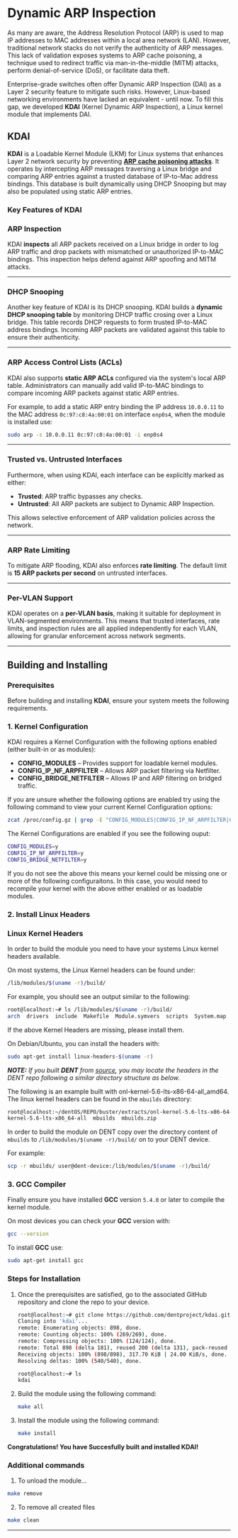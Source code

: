 # Dynamic ARP Inspection

As many are aware, the Address Resolution Protocol (ARP) is used to map IP addresses to MAC addresses within a local area network (LAN). However, traditional network stacks do not verify the authenticity of ARP messages. This lack of validation exposes systems to ARP cache poisoning, a technique used to redirect traffic via man-in-the-middle (MITM) attacks, perform denial-of-service (DoS), or facilitate data theft.

Enterprise-grade switches often offer Dynamic ARP Inspection (DAI) as a Layer 2 security feature to mitigate such risks. However, Linux-based networking environments have lacked an equivalent - until now. To fill this gap, we developed **KDAI** (Kernel Dynamic ARP Inspection), a Linux kernel module that implements DAI.

## KDAI

**KDAI** is a Loadable Kernel Module (LKM) for Linux systems that enhances Layer 2 network security by preventing  [**ARP cache poisoning attacks**](https://en.wikipedia.org/wiki/ARP_spoofing). It operates by intercepting ARP messages traversing a Linux bridge and comparing ARP entries against a trusted database of IP-to-Mac address bindings. This database is built dynamically using DHCP Snooping but may also be populated using static ARP entries.

### Key Features of KDAI

### ARP Inspection

KDAI **inspects** all ARP packets received on a Linux bridge in order to log ARP traffic and drop packets with mismatched or unauthorized IP-to-MAC bindings. This inspection helps defend against ARP spoofing and MITM attacks.

---

### DHCP Snooping

Another key feature of KDAI is its DHCP snooping. KDAI builds a **dynamic DHCP snooping table** by monitoring DHCP traffic crosing over a Linux bridge. This table records DHCP requests to form trusted IP-to-MAC address bindings. Incoming ARP packets are validated against this table to ensure their authenticity.

---

### ARP Access Control Lists (ACLs)

KDAI also supports **static ARP ACLs** configured via the system's local ARP table. Administrators can manually add valid IP-to-MAC bindings to compare incoming ARP packets against static ARP entries.

For example, to add a static ARP entry binding the IP address `10.0.0.11` to the MAC address `0c:97:c8:4a:00:01` on interface `enp0s4`, when the module is installed use:

```bash
sudo arp -s 10.0.0.11 0c:97:c8:4a:00:01 -i enp0s4
```

---

### Trusted vs. Untrusted Interfaces

Furthermore, when using KDAI, each interface can be explicitly marked as either:

- **Trusted**: ARP traffic bypasses any checks.
- **Untrusted**: All ARP packets are subject to Dynamic ARP Inspection.

This allows selective enforcement of ARP validation policies across the network.

---

### ARP Rate Limiting

To mitigate ARP flooding, KDAI also enforces **rate limiting**. The default limit is **15 ARP packets per second** on untrusted interfaces.

---

### Per-VLAN Support

KDAI operates on a **per-VLAN basis**, making it suitable for deployment in VLAN-segmented environments. This means that trusted interfaces, rate limits, and inspection rules are all applied independently for each VLAN, allowing for granular enforcement across network segments.

---

## Building and Installing

### Prerequisites

Before building and installing **KDAI**, ensure your system meets the following requirements.

### 1. Kernel Configuration

KDAI requires a Kernel Configuration with the following options enabled (either built-in or as modules):

- **CONFIG_MODULES** – Provides support for loadable kernel modules.
- **CONFIG_IP_NF_ARPFILTER** – Allows ARP packet filtering via Netfilter.
- **CONFIG_BRIDGE_NETFILTER** – Allows IP and ARP filtering on bridged traffic.

If you are unsure whether the following options are enabled try using the following command to view your current Kernel Configuration options:

```bash
zcat /proc/config.gz | grep -E "CONFIG_MODULES|CONFIG_IP_NF_ARPFILTER|CONFIG_BRIDGE_NETFILTER"
```

The Kernel Configurations are enabled if you see the following ouput:

```bash
CONFIG_MODULES=y
CONFIG_IP_NF_ARPFILTER=y
CONFIG_BRIDGE_NETFILTER=y
```

If you do not see the above this means your kernel could be missing one or more of the following configuraitons. In this case, you would need to recompile your kernel with the above either enabled or as loadable modules.

### 2. Install Linux Headers

### Linux Kernel Headers

In order to build the module you need to have your systems Linux kernel headers available.

On most systems, the Linux Kernel headers can be found under:

```bash
/lib/modules/$(uname -r)/build/
```

For example, you should see an output similar to the following:

```bash
root@localhost:~# ls /lib/modules/$(uname -r)/build/
arch  drivers  include  Makefile  Module.symvers  scripts  System.map  tools

```

If the above Kernel Headers are missing, please install them.

On Debian/Ubuntu, you can install the headers with:

```bash
sudo apt-get install linux-headers-$(uname -r)
```

_**NOTE:** If you built **DENT** from [source](https://github.com/dentproject/dentOS), you may locate the headers in the DENT
repo following a similar directory structure as below._

The following is an example built with onl-kernel-5.6-lts-x86-64-all_amd64. The linux kernel headers can be found in the `mbuilds` directory:

```bash
root@localhost:~/dentOS/REPO/buster/extracts/onl-kernel-5.6-lts-x86-64-all_amd64/usr/share/onl/packages/amd64/onl-kernel-5.6-lts-x86-64-all$ ls
kernel-5.6-lts-x86_64-all  mbuilds  mbuilds.zip
```

In order to build the module on DENT copy over the directory content of `mbuilds` to `/lib/modules/$(uname -r)/build/` on to your DENT device.

For example:

```bash
scp -r mbuilds/ user@dent-device:/lib/modules/$(uname -r)/build/
```

### 3. GCC Compiler

Finally ensure you have installed **GCC** version `5.4.0` or later to compile the kernel module.

On most devices you can check your **GCC** version with:

```bash
gcc --version
```

To install **GCC** use:

```bash
sudo apt-get install gcc
```

### Steps for Installation

1. Once the prerequisites are satisfied, go to the associated GitHub repository and clone the repo to your device.

   ```bash
   root@localhost:~# git clone https://github.com/dentproject/kdai.git
   Cloning into 'kdai'...
   remote: Enumerating objects: 898, done.
   remote: Counting objects: 100% (269/269), done.
   remote: Compressing objects: 100% (124/124), done.
   remote: Total 898 (delta 181), reused 200 (delta 131), pack-reused 629 (from 2)
   Receiving objects: 100% (898/898), 317.70 KiB | 24.00 KiB/s, done.
   Resolving deltas: 100% (540/540), done.

   root@localhost:~# ls
   kdai
   ```

2. Build the module using the following command:

   ```bash
   make all
   ```

3. Install the module using the following command:
   ```bash
   make install
   ```

**Congratulations! You have Succesfully built and installed KDAI!**

### Additional commands

1. To unload the module...

```bash
make remove
```

2. To remove all created files

```bash
make clean
```

---
